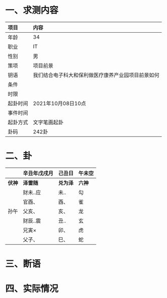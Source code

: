 # 一、求测内容
|项目|内容|
|:-|:-|
|年龄|34|
|职业|IT|
|性别|男|
|策项|项目前景|
|钥语|我们结合电子科大和保利做医疗康养产业园项目前景如何|
|条件||
|时限||
|起卦时间|2021年10月08日10点|
|事件时间||
|起卦方式|文字笔画起卦|
|卦码|242卦|

# 二、卦
||辛丑年戊戌月|己丑日|午未空|
|:-|:-|:-|:-|
|**伏神**|**泽雷随**|**兑为泽**|**六神**|
||财未..应|未..|勾|
||官酉、|酉、|雀|
|孙午|父亥、|亥、|龙|
||财辰..震|丑..|玄|
||兄寅×|卯、|虎|
||父子、|巳、|蛇|


# 三、断语

# 四、实际情况
